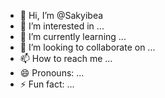 - 👋 Hi, I’m @Sakyibea
- 👀 I’m interested in ...
- 🌱 I’m currently learning ...
- 💞️ I’m looking to collaborate on ...
- 📫 How to reach me ...
- 😄 Pronouns: ...
- ⚡ Fun fact: ...

<!---
Sakyibea/Sakyibea is a ✨ special ✨ repository because its `README.md` (this file) appears on your GitHub profile.
You can click the Preview link to take a look at your changes.
--->
